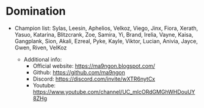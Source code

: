 # Domination

* Champion list:
Sylas, Leesin, Aphelios, Velkoz, Viego, Jinx, Fiora, Xerath, Yasuo, Katarina, Blitzcrank, Zoe, Samira, Yi, Brand, Irelia, Vayne, Kaisa, Gangplank, Sion, Akali, Ezreal, Pyke, Kayle, Viktor, Lucian, Anivia, Jayce, Gwen, Riven, VelKoz

   * Additional info:
        * Official website: https://ma9ngon.blogspot.com/
        * Github: https://github.com/ma9ngon
        * Discord: https://discord.com/invite/wXTR6nytCx
        * Youtube: https://www.youtube.com/channel/UC_mlcORdGMGhWHDouUY8ZHg
